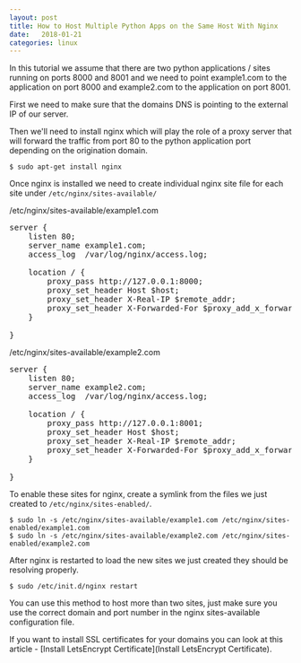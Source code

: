 ```yaml
---
layout: post
title: How to Host Multiple Python Apps on the Same Host With Nginx
date:   2018-01-21
categories: linux
---
```


In this tutorial we assume that there are two python applications / sites running on ports 8000 and 8001 and we need to point example1.com to the application on port 8000 and example2.com to the application on port 8001.

First we need to make sure that the domains DNS is pointing to the external IP of our server.

Then we'll need to install nginx which will play the role of a proxy server that will forward the traffic from port 80 to the python application port depending on the origination domain.
	
	$ sudo apt-get install nginx
	
Once nginx is installed we need to create individual nginx site file for each site under `/etc/nginx/sites-available/`

/etc/nginx/sites-available/example1.com

<pre>
server {
	listen 80;
	server_name example1.com;
	access_log  /var/log/nginx/access.log;

	location / {
		proxy_pass http://127.0.0.1:8000;
		proxy_set_header Host $host;
		proxy_set_header X-Real-IP $remote_addr;
		proxy_set_header X-Forwarded-For $proxy_add_x_forwarded_for;
	}

}
</pre>

/etc/nginx/sites-available/example2.com

<pre>
server {
    listen 80;
    server_name example2.com;
    access_log  /var/log/nginx/access.log;

    location / {
        proxy_pass http://127.0.0.1:8001;
        proxy_set_header Host $host;
        proxy_set_header X-Real-IP $remote_addr;
        proxy_set_header X-Forwarded-For $proxy_add_x_forwarded_for;
    }

}
</pre>


To enable these sites for nginx, create a symlink from the files we just created to `/etc/nginx/sites-enabled/`.


	$ sudo ln -s /etc/nginx/sites-available/example1.com /etc/nginx/sites-enabled/example1.com
	$ sudo ln -s /etc/nginx/sites-available/example2.com /etc/nginx/sites-enabled/example2.com
	
After nginx is restarted to load the new sites we just created they should be resolving properly.
	
	$ sudo /etc/init.d/nginx restart
	

You can use this method to host more than two sites, just make sure you use the correct domain and port number in the nginx sites-available configuration file.

If you want to install SSL certificates for your domains you can look at this article - [Install LetsEncrypt Certificate](Install LetsEncrypt Certificate).
